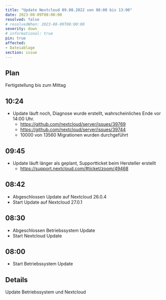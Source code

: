 ```yaml
---
title: "Update Nextcloud 09.08.2022 von 08:00 bis 13:00"
date: 2023-08-09T08:00:00
resolved: false
# resolvedWhen: 2023-08-09T08:00:00
severity: down
# informational: true
pin: true 
affected:
- Dateiablage
section: issue
---
```


## Plan

Fertigstellung bis zum Mittag

## 10:24

* Update läuft noch, Diagnose wurde erstellt, wahrscheinliches Ende vor 14:00 Uhr.
  * https://github.com/nextcloud/server/issues/39769
  * https://github.com/nextcloud/server/issues/39744
  * 10000 von 13560 Migrationen wurden durchgeführt

## 09:45

* Update läuft länger als geplant, Supportticket beim Hersteller erstellt
  * https://support.nextcloud.com/#ticket/zoom/49468

## 08:42

* Abgeschlossen Update auf Nextcloud 26.0.4
* Start Update auf Nextcloud 27.0.1

## 08:30

* Abgeschlossen Betriebssystem Update
* Start Nextcloud Update

## 08:00 

* Start Betriebssystem Update

## Details

Update Betriebssystem und Nextcloud
